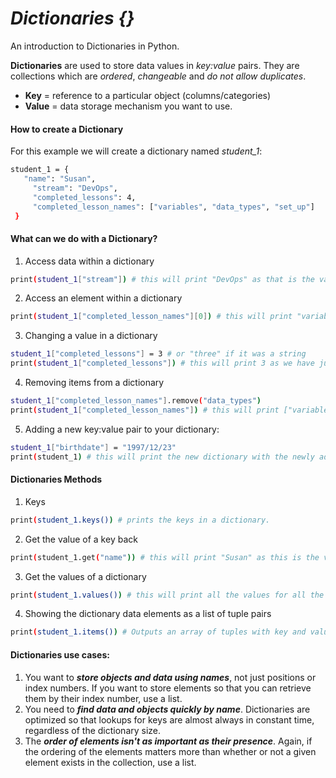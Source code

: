 # ***Dictionaries {}***

An introduction to Dictionaries in Python.

**Dictionaries** are used to store data values in *key:value* pairs. They are collections which are *ordered*, *changeable* and *do not allow duplicates*.
- **Key** = reference to a particular object (columns/categories)
- **Value** = data storage mechanism you want to use.

#### How to create a Dictionary ####
For this example we will create a dictionary named *student_1*:
```bash
student_1 = {
   "name": "Susan",
     "stream": "DevOps",
     "completed_lessons": 4,
     "completed_lesson_names": ["variables", "data_types", "set_up"]
 }
```

#### What can we do with a Dictionary? ####

1. Access data within a dictionary
```bash
print(student_1["stream"]) # this will print "DevOps" as that is the value we have for the "stream" key.
```

2. Access an element within a dictionary
```bash
print(student_1["completed_lesson_names"][0]) # this will print "variables", as we specified the name of the key from where we want a value, and the index of the value
```
3. Changing a value in a dictionary
```bash
student_1["completed_lessons"] = 3 # or "three" if it was a string
print(student_1["completed_lessons"]) # this will print 3 as we have just changed the value for that specific key.
```
4. Removing items from a dictionary
```bash
student_1["completed_lesson_names"].remove("data_types")
print(student_1["completed_lesson_names"]) # this will print ["variables", "set_up"] as we just removed the "data_types" value.
```
5. Adding a new key:value pair to your dictionary:
```bash
student_1["birthdate"] = "1997/12/23"
print(student_1) # this will print the new dictionary with the newly added key and its value.
```

#### Dictionaries Methods ####

1. Keys
```bash
print(student_1.keys()) # prints the keys in a dictionary.
```
2. Get the value of a key back
``` bash
print(student_1.get("name")) # this will print "Susan" as this is the value we attributted to the "name" key.
```

3. Get the values of a dictionary
```bash 
print(student_1.values()) # this will print all the values for all the keys in the dictionary.
```
4. Showing the dictionary data elements as a list of tuple pairs
```bash 
print(student_1.items()) # Outputs an array of tuples with key and value pairs in dictionary
```

#### Dictionaries use cases:

1. You want to ***store objects and data using names***, not just positions or index numbers. If you want to store elements so that you can retrieve them by their index number, use a list.
2. You need to ***find data and objects quickly by name***. Dictionaries are optimized so that lookups for keys are almost always in constant time, regardless of the dictionary size. 
3. The ***order of elements isn't as important as their presence***. Again, if the ordering of the elements matters more than whether or not a given element exists in the collection, use a list.

